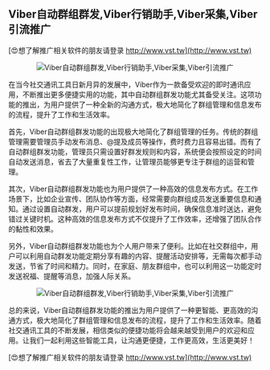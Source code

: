 ## **Viber自动群组群发,Viber行销助手,Viber采集,Viber引流推广**

[😍想了解推广相关软件的朋友请登录 http://www.vst.tw](http://www.vst.tw)

 <center><img src="https://vst.tw/MP4/tuiguang/png/3.png" alt="Viber自动群组群发,Viber行销助手,Viber采集,Viber引流推广"></center>

在当今社交通讯工具日新月异的发展中，Viber作为一款备受欢迎的即时通讯应用，不断推出更多便捷实用的功能，其中自动群组群发功能尤其备受关注。这项功能的推出，为用户提供了一种全新的沟通方式，极大地简化了群组管理和信息发布的流程，提升了工作和生活效率。

首先，Viber自动群组群发功能的出现极大地简化了群组管理的任务。传统的群组管理需要管理员手动发布消息、@提及成员等操作，费时费力且容易出错。而有了自动群组群发功能，管理员只需设置好群发规则和内容，系统便会按照设定的时间自动发送消息，省去了大量重复性工作，让管理员能够更专注于群组的运营和管理。

其次，Viber自动群组群发功能也为用户提供了一种高效的信息发布方式。在工作场景下，比如企业宣传、团队协作等方面，经常需要向群组成员发送重要信息和通知。通过设置自动群发，用户可以提前规划好发布时间，确保信息准时送达，避免错过关键时机。这种高效的信息发布方式不仅提升了工作效率，还增强了团队合作的黏性和效果。

另外，Viber自动群组群发功能也为个人用户带来了便利。比如在社交群组中，用户可以利用自动群发功能定期分享有趣的内容、提醒活动安排等，无需每次都手动发送，节省了时间和精力。同时，在家庭、朋友群组中，也可以利用这一功能定时发送祝福、提醒等消息，加强人际关系。

 <center><img src="https://vst.tw/MP4/tuiguang/png/2.png" alt="Viber自动群组群发,Viber行销助手,Viber采集,Viber引流推广"></center>

总的来说，Viber自动群组群发功能的推出为用户提供了一种更智能、更高效的沟通方式，极大地简化了群组管理和信息发布的流程，提升了工作和生活效率。随着社交通讯工具的不断发展，相信类似的便捷功能将会越来越受到用户的欢迎和应用。让我们一起利用这些智能工具，让沟通更便捷，工作更高效，生活更美好！

[😍想了解推广相关软件的朋友请登录 http://www.vst.tw](http://www.vst.tw)



